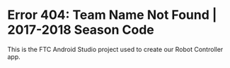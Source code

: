 # Error 404: Team Name Not Found  |   2017-2018 Season Code
This is the FTC Android Studio project used to create our Robot Controller app.
